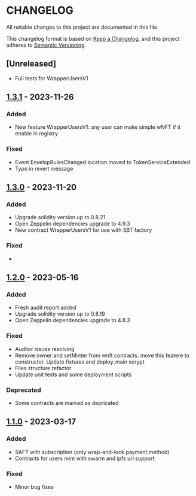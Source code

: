 
# CHANGELOG

All notable changes to this project are documented in this file.

This changelog format is based on [Keep a Changelog](https://keepachangelog.com/en/1.0.0/),
and this project adheres to [Semantic Versioning](https://semver.org/spec/v2.0.0.html).
## [Unreleased]
- Full tests  for WrapperUsersV1

## [1.3.1](https://github.com/dao-envelop/envelop-protocol-v1/tree/1.3.1) - 2023-11-26
### Added
- New feature WrapperUsersV1: any user can make simple wNFT if it enable in registry
### Fixed
- Event EnvelopRulesChanged location moved to TokenServiceExtended  
- Typo in revert message

## [1.3.0](https://github.com/dao-envelop/envelop-protocol-v1/tree/1.3.0) - 2023-11-20
### Added
- Upgrade solidity version up to 0.8.21
- Open Zeppelin dependencies upgrade to 4.9.3
- New contract WrapperUsersV1 for use with SBT factory

### Fixed
- 

## [1.2.0](https://github.com/dao-envelop/envelop-protocol-v1/tree/1.2.0) - 2023-05-16
### Added
- Fresh audit report added 
- Upgrade solidity version up to 0.8.19
- Open Zeppelin dependencies upgrade to 4.8.3

### Fixed
- Auditor issues resolving
- Remove owner and setMinter from wnft contracts. move this featere to constructor. 
Update fixtures and deploy_main scrypt
- Files structure refactor
- Update unit tests and some deployment scripts
### Deprecated
- Some contracts are marked as depricated

## [1.1.0](https://github.com/dao-envelop/envelop-protocol-v1/tree/1.1.0) - 2023-03-17
### Added
- SAFT with subscription (only wrap-and-lock payment method)
- Contracts for users mint with swarm and ipfs uri support.

### Fixed
- Minor bug fixes
